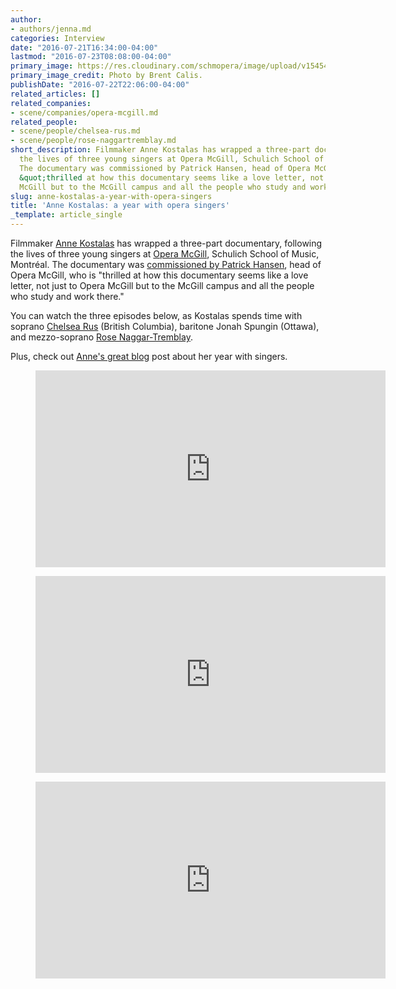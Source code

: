 ```yaml
---
author:
- authors/jenna.md
categories: Interview
date: "2016-07-21T16:34:00-04:00"
lastmod: "2016-07-23T08:08:00-04:00"
primary_image: https://res.cloudinary.com/schmopera/image/upload/v1545409169/media/webhook-uploads/1469134011028/2016-07-21---Anne-Brent-Calis.jpg.jpg
primary_image_credit: Photo by Brent Calis.
publishDate: "2016-07-22T22:06:00-04:00"
related_articles: []
related_companies:
- scene/companies/opera-mcgill.md
related_people:
- scene/people/chelsea-rus.md
- scene/people/rose-naggartremblay.md
short_description: Filmmaker Anne Kostalas has wrapped a three-part documentary, following
  the lives of three young singers at Opera McGill, Schulich School of Music, Montréal.
  The documentary was commissioned by Patrick Hansen, head of Opera McGill, who is
  &quot;thrilled at how this documentary seems like a love letter, not just to Opera
  McGill but to the McGill campus and all the people who study and work there.&quot;
slug: anne-kostalas-a-year-with-opera-singers
title: 'Anne Kostalas: a year with opera singers'
_template: article_single
---
```


Filmmaker [Anne Kostalas](http://annekostalas.blogspot.ca/2016/07/my-year-in-life-of-opera-mcgill.html) has wrapped a three-part documentary, following the lives of three young singers at [Opera McGill](/scene/companies/opera-mcgill/), Schulich School of Music, Montréal. The documentary was [commissioned by Patrick Hansen](http://patricksoperablog.blogspot.ca/2016/07/a-year-in-life.html), head of Opera McGill, who is "thrilled at how this documentary seems like a love letter, not just to Opera McGill but to the McGill campus and all the people who study and work there."

You can watch the three episodes below, as Kostalas spends time with soprano [Chelsea Rus](/scene/people/chelsea-rus/) (British Columbia), baritone Jonah Spungin (Ottawa), and mezzo-soprano [Rose Naggar-Tremblay](/scene/people/rose-naggar-tremblay/). 

Plus, check out [Anne's great blog](http://annekostalas.blogspot.ca/2016/07/my-year-in-life-of-opera-mcgill.html) post about her year with singers.

<figure data-type="video">
<iframe width="560" height="315" src="https://www.youtube.com/embed/qRhKwO0Fntk?list=PL5V3N01p3hjKHF1QJaf-YBbGGlzjf1YUw" frameborder="0" allowfullscreen></iframe>
</figure>

<figure data-type="video">
<iframe width="560" height="315" src="https://www.youtube.com/embed/w8Mp0FoqTdE?list=PL5V3N01p3hjKHF1QJaf-YBbGGlzjf1YUw" frameborder="0" allowfullscreen></iframe>
</figure>

<figure data-type="video">
<iframe width="560" height="315" src="https://www.youtube.com/embed/wsGcaSzYuSM?list=PL5V3N01p3hjKHF1QJaf-YBbGGlzjf1YUw" frameborder="0" allowfullscreen></iframe>
</figure>
